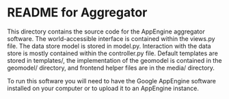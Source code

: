 # README for Aggregator #

This directory contains the source code for the AppEngine aggregator
software.  The world-accessible interface is contained within the views.py
file.  The data store model is stored in model.py.  Interaction with the
data store is mostly contained within the controller.py file.  Default
templates are stored in templates/, the implementation of the geomodel is
contained in the geomodel/ directory, and frontend helper files are in the
media/ directory.

To run this software you will need to have the Google AppEngine software
installed on your computer or to upload it to an AppEngine instance.
